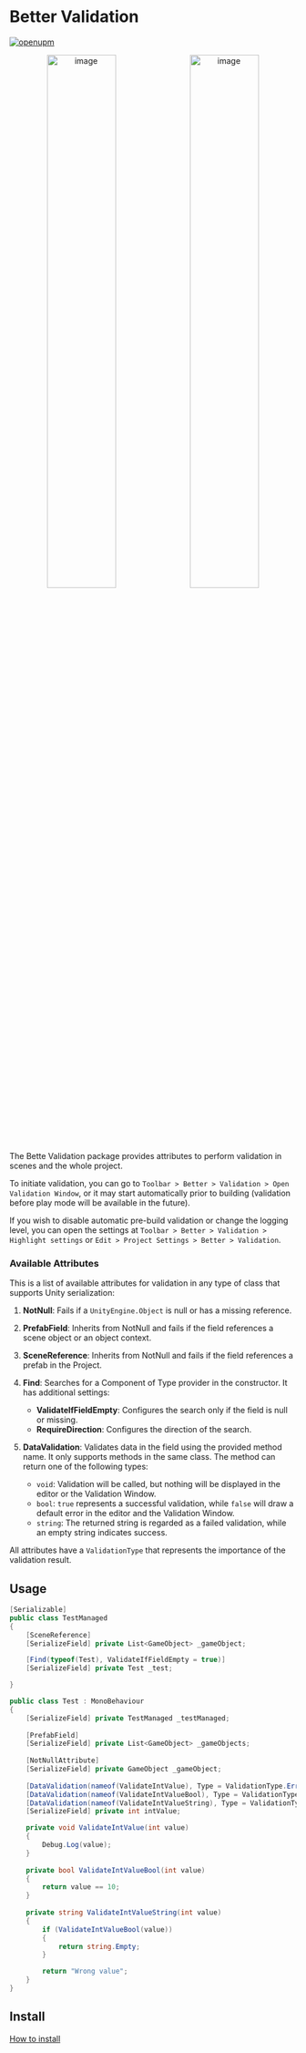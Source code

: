 # Better Validation

[![openupm](https://img.shields.io/npm/v/com.uurha.bettervalidation?label=openupm&registry_uri=https://package.openupm.com)](https://openupm.com/packages/com.uurha.bettervalidation/)

<p align="center">
<img src="https://github.com/uurha/BetterValidation/assets/22265817/f0b6b50d-0d4c-4646-a37e-24ae1433f926" alt="image" style="width:49%;">
<img src="https://github.com/uurha/BetterValidation/assets/22265817/b5286158-78b2-473b-a2c9-ebcd7544c3f2" alt="image" style="width:49%;">
</p>

The Bette Validation package provides attributes to perform validation in scenes and the whole project.

To initiate validation, you can go to `Toolbar > Better > Validation > Open Validation Window`, or it may start automatically prior to building (validation before play mode will be available in the future).

If you wish to disable automatic pre-build validation or change the logging level, you can open the settings at `Toolbar > Better > Validation > Highlight settings` or `Edit > Project Settings > Better > Validation`.

### Available Attributes

This is a list of available attributes for validation in any type of class that supports Unity serialization:

1. **NotNull**: Fails if a `UnityEngine.Object` is null or has a missing reference.

2. **PrefabField**: Inherits from NotNull and fails if the field references a scene object or an object context.

3. **SceneReference**: Inherits from NotNull and fails if the field references a prefab in the Project.

4. **Find**: Searches for a Component of Type provider in the constructor. It has additional settings:
   - **ValidateIfFieldEmpty**: Configures the search only if the field is null or missing.
   - **RequireDirection**: Configures the direction of the search.

5. **DataValidation**: Validates data in the field using the provided method name. It only supports methods in the same class. The method can return one of the following types:
   - `void`: Validation will be called, but nothing will be displayed in the editor or the Validation Window.
   - `bool`: `true` represents a successful validation, while `false` will draw a default error in the editor and the Validation Window.
   - `string`: The returned string is regarded as a failed validation, while an empty string indicates success.

All attributes have a `ValidationType` that represents the importance of the validation result.

## Usage

```c#
[Serializable]
public class TestManaged
{
    [SceneReference]
    [SerializeField] private List<GameObject> _gameObject;

    [Find(typeof(Test), ValidateIfFieldEmpty = true)]
    [SerializeField] private Test _test;

}

public class Test : MonoBehaviour
{
    [SerializeField] private TestManaged _testManaged;
    
    [PrefabField]
    [SerializeField] private List<GameObject> _gameObjects;
    
    [NotNullAttribute]
    [SerializeField] private GameObject _gameObject;
    
    [DataValidation(nameof(ValidateIntValue), Type = ValidationType.Error)]
    [DataValidation(nameof(ValidateIntValueBool), Type = ValidationType.Warning)]
    [DataValidation(nameof(ValidateIntValueString), Type = ValidationType.Info)]
    [SerializeField] private int intValue;

    private void ValidateIntValue(int value)
    {
        Debug.Log(value);
    }
    
    private bool ValidateIntValueBool(int value)
    {
        return value == 10;
    }
    
    private string ValidateIntValueString(int value)
    {
        if (ValidateIntValueBool(value))
        {
            return string.Empty;
        }

        return "Wrong value";
    }
}
```


## Install
[How to install](https://github.com/uurha/BetterPluginCollection/wiki/How-to-install)
